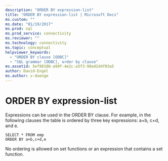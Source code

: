 ```yaml
---
description: "ORDER BY expression-list"
title: "ORDER BY expression-list | Microsoft Docs"
ms.custom: ""
ms.date: "01/19/2017"
ms.prod: sql
ms.prod_service: connectivity
ms.reviewer: ""
ms.technology: connectivity
ms.topic: conceptual
helpviewer_keywords: 
  - "ORDER BY clause [ODBC]"
  - "SQL grammar [ODBC], order by clause"
ms.assetid: 5ef88186-a99f-4e2c-a3f3-98a42d4f03a5
author: David-Engel
ms.author: v-daenge
---
```

# ORDER BY expression-list
Expressions can be used in the ORDER BY clause. For example, in the following clauses the table is ordered by three key expressions: a+b, c+d, and e.  
  
```  
SELECT * FROM emp  
ORDER BY a+b,c+d,e  
```  
  
 No ordering is allowed on set functions or an expression that contains a set function.
